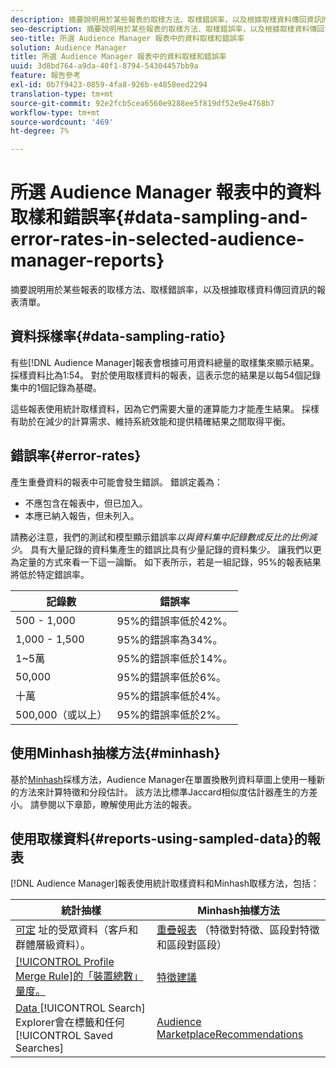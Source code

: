 ```yaml
---
description: 摘要說明用於某些報表的取樣方法、取樣錯誤率，以及根據取樣資料傳回資訊的報表清單。
seo-description: 摘要說明用於某些報表的取樣方法、取樣錯誤率，以及根據取樣資料傳回資訊的報表清單。
seo-title: 所選 Audience Manager 報表中的資料取樣和錯誤率
solution: Audience Manager
title: 所選 Audience Manager 報表中的資料取樣和錯誤率
uuid: 3d8bd764-a9da-40f1-8794-54304457bb9a
feature: 報告參考
exl-id: 0b7f9423-0859-4fa8-926b-e4858eed2294
translation-type: tm+mt
source-git-commit: 92e2fcb5cea6560e9288ee5f819df52e9e4768b7
workflow-type: tm+mt
source-wordcount: '469'
ht-degree: 7%

---
```


# 所選 Audience Manager 報表中的資料取樣和錯誤率{#data-sampling-and-error-rates-in-selected-audience-manager-reports}

摘要說明用於某些報表的取樣方法、取樣錯誤率，以及根據取樣資料傳回資訊的報表清單。

## 資料採樣率{#data-sampling-ratio}

有些[!DNL Audience Manager]報表會根據可用資料總量的取樣集來顯示結果。 採樣資料比為1:54。 對於使用取樣資料的報表，這表示您的結果是以每54個記錄集中的1個記錄為基礎。

這些報表使用統計取樣資料，因為它們需要大量的運算能力才能產生結果。 採樣有助於在減少的計算需求、維持系統效能和提供精確結果之間取得平衡。

<!--

## Minimum Requirements {#minimum-requirements}

>[!NOTE]
>
>The minimum requirements listed below apply to Overlap reports only.

Overlap reports ([trait-to-trait](/help/using/reporting/dynamic-reports/trait-trait-overlap-report.md), [segment-to-trait](/help/using/reporting/dynamic-reports/segment-trait-overlap-report.md), and [segment-to-segment](/help/using/reporting/dynamic-reports/segment-segment-overlap-report.md)) exclude traits and segments when they do not meet the minimum unique visitor requirements. These minimum requirements are as follows:

* Traits: 28,000 [unique trait realizations](/help/using/features/traits/trait-and-segment-qualification-reference).
* Segments: 70,000 real-time users over a 14-day period.

-->

## 錯誤率{#error-rates}

產生重疊資料的報表中可能會發生錯誤。 錯誤定義為：

* 不應包含在報表中，但已加入。
* 本應已納入報告，但未列入。

請務必注意，我們的測試和模型顯示錯誤率&#x200B;*以與資料集中記錄數成反比的比例減少*。 具有大量記錄的資料集產生的錯誤比具有少量記錄的資料集少。 讓我們以更為定量的方式來看一下這一論斷。 如下表所示，若是一組記錄，95%的報表結果將低於特定錯誤率。

| 記錄數 | 錯誤率 |
|--- |--- |
| 500 - 1,000 | 95%的錯誤率低於42%。 |
| 1,000 - 1,500 | 95%的錯誤率為34%。 |
| 1~5萬 | 95%的錯誤率低於14%。 |
| 50,000 | 95%的錯誤率低於6%。 |
| 十萬 | 95%的錯誤率低於4%。 |
| 500,000（或以上） | 95%的錯誤率低於2%。 |

## 使用Minhash抽樣方法{#minhash}

基於[Minhash](https://en.wikipedia.org/wiki/MinHash)採樣方法，Audience Manager在單置換散列資料草圖上使用一種新的方法來計算特徵和分段估計。 該方法比標準Jaccard相似度估計器產生的方差小。 請參閱以下章節，瞭解使用此方法的報表。

<!--

Some Audience Manager reports use the minhash sampling methodology to compute trait and segment overlaps and similarity scores. Audience Manager calculates the [!UICONTROL Trait Similarity Score] between two traits by computing the intersection and union in terms of the number of [!UICONTROL Unique User IDs] (UUIDs) and then divides the two. For two traits A and B, the calculation looks like this:

![jaccard-similarity](/help/using/features/segments/assets/jaccard_similarity.png)

-->

## 使用取樣資料{#reports-using-sampled-data}的報表

[!DNL Audience Manager]報表使用統計取樣資料和Minhash取樣方法，包括：

<!--

* [Overlap reports](../reporting/dynamic-reports/dynamic-reports.md#interactive-and-overlap-reports) (trait-to-trait, segment-to-trait, and segment-to-segment).
* [Addressable Audience](../features/addressable-audiences.md) data (customer- and segment-level data). 
* The [Total Devices](../features/profile-merge-rules/profile-link-metrics.md#merge-rule-metrics) metric for a [!UICONTROL Profile Merge Rule].
* [Data Explorer](../features/data-explorer/data-explorer-signals-search/data-explorer-search-pairs.md) uses sampled data in the [!UICONTROL Search] tab and any [!UICONTROL Saved Searches].

Reports that use Minhash sampling methodology:

-->

| 統計抽樣 | Minhash抽樣方法 |
|--- |--- |
| [可定](../features/addressable-audiences.md) 址的受眾資料（客戶和群體層級資料）。 | [重疊報表](../reporting/dynamic-reports/dynamic-reports.md#interactive-and-overlap-reports) （特徵對特徵、區段對特徵和區段對區段） |
| [[!UICONTROL Profile Merge Rule]的「裝置總數」量度。](../features/profile-merge-rules/profile-link-metrics.md#merge-rule-metrics) | [特徵建議](/help/using/features/segments/trait-recommendations.md) |
| [Data ](../features/data-explorer/data-explorer-signals-search/data-explorer-search-pairs.md)  [!UICONTROL Search] Explorer會在標籤和任何  [!UICONTROL Saved Searches] | [Audience MarketplaceRecommendations](/help/using/features/audience-marketplace/marketplace-data-buyers/marketplace-data-buyers.md#finding-similar-traits) |

